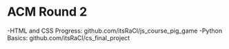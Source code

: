 # ACM Round 2

-HTML and CSS Progress: github.com/itsRaCl/js_course_pig_game
-Python Basics: github.com/itsRaCl/cs_final_project
